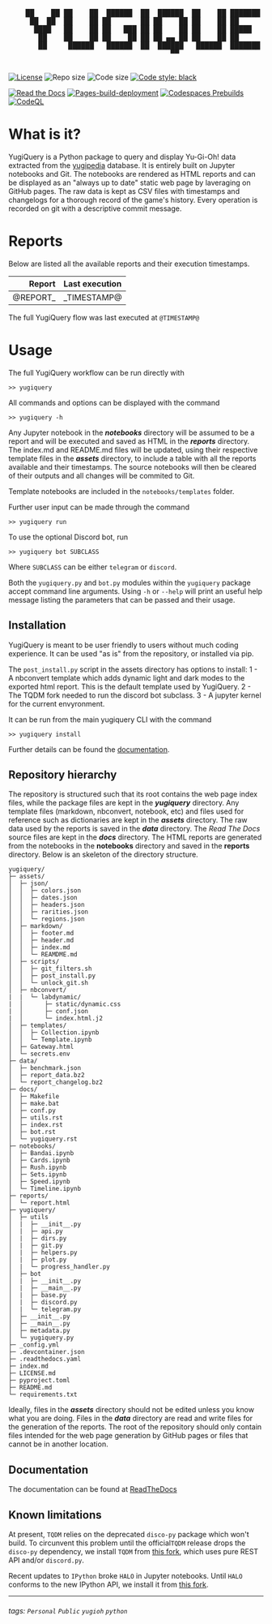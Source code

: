 <div align='center'>
    <pre>
        <br>
    ██    ██ ██    ██  ██████  ██  ██████  ██    ██ ███████ ██████  ██    ██ 
     ██  ██  ██    ██ ██       ██ ██    ██ ██    ██ ██      ██   ██  ██  ██  
      ████   ██    ██ ██   ███ ██ ██    ██ ██    ██ █████   ██████    ████   
       ██    ██    ██ ██    ██ ██ ██ ▄▄ ██ ██    ██ ██      ██   ██    ██    
       ██     ██████   ██████  ██  ██████   ██████  ███████ ██   ██    ██    
                                      ▀▀                                     
    </pre>
</div>

[![License](https://img.shields.io/github/license/guigoruiz1/yugiquery)](https://github.com/guigoruiz1/yugiquery/blob/main/LICENSE.md)
![Repo size](https://img.shields.io/github/repo-size/guigoruiz1/yugiquery)
![Code size](https://img.shields.io/github/languages/code-size/guigoruiz1/yugiquery)
[![Code style: black](https://img.shields.io/badge/code%20style-black-000000.svg)](https://github.com/psf/black)

[![Read the Docs](https://img.shields.io/readthedocs/yugiquery/latest)](https://yugiquery.readthedocs.io/en/latest/)
[![Pages-build-deployment](https://github.com/guigoruiz1/yugiquery/actions/workflows/pages/pages-build-deployment/badge.svg)](https://github.com/guigoruiz1/yugiquery/actions/workflows/pages/pages-build-deployment)
[![Codespaces Prebuilds](https://github.com/guigoruiz1/yugiquery/actions/workflows/codespaces/create_codespaces_prebuilds/badge.svg)](https://github.com/guigoruiz1/yugiquery/actions/workflows/codespaces/create_codespaces_prebuilds)
[![CodeQL](https://github.com/guigoruiz1/yugiquery/actions/workflows/github-code-scanning/codeql/badge.svg)](https://github.com/guigoruiz1/yugiquery/actions/workflows/github-code-scanning/codeql)
<!-- [![hackmd-github-sync-badge](https://hackmd.io/VkEfdO3nRyuIZedC4FRPZA/badge)](https://hackmd.io/VkEfdO3nRyuIZedC4FRPZA) -->

# What is it?

YugiQuery is a Python package to query and display Yu-Gi-Oh! data extracted from the [yugipedia](http://yugipedia.com) database. It is entirely built on Jupyter notebooks and Git. The notebooks are rendered as HTML reports and can be displayed as an "always up to date" static web page by laveraging on GitHub pages. The raw data is kept as CSV files with timestamps and changelogs for a thorough record of the game's history. Every operation is recorded on git with a descriptive commit message. 

# Reports

Below are listed all the available reports and their execution timestamps. 

|                    Report | Last execution       |
| -------------------------:|:-------------------- |
| @REPORT_|_TIMESTAMP@ |


The full YugiQuery flow was last executed at `@TIMESTAMP@`

# Usage

The full YugiQuery workflow can be run directly with 

```
>> yugiquery
```

All commands and options can be displayed with the command
```
>> yugiquery -h
```

Any Jupyter notebook in the ***notebooks*** directory will be assumed to be a report and will be executed and saved as HTML in the ***reports*** directory. The index.md and README.md files will be updated, using their respective template files in the ***assets*** directory, to include a table with all the reports available and their timestamps. The source notebooks will then be cleared of their outputs and all changes will be commited to Git.

Template notebooks are included in the `notebooks/templates` folder.

Further user input can be made through the command
```
>> yugiquery run
```

To use the optional Discord bot, run
```
>> yugiquery bot SUBCLASS
```
Where `SUBCLASS` can be either `telegram` or `discord`.

Both the `yugiquery.py` and `bot.py` modules within the `yugiquery` package accept command line arguments. Using `-h` or `--help` will print an useful help message listing the parameters that can be passed and their usage.

## Installation

YugiQuery is meant to be user friendly to users without much coding experience. It can be used "as is" from the repository, or installed via pip.

The `post_install.py` script in the assets directory has options to install: 
1 - A nbconvert template which adds dynamic light and dark modes to the exported html report. This is the default template used by YugiQuery.
2 - The TQDM fork needed to run the discord bot subclass.
3 - A jupyter kernel for the current envyronment.

It can be run from the main yugiquery CLI with the command
```
>> yugiquery install
```

Further details can be found the [documentation](#documentation).

## Repository hierarchy

The repository is structured such that its root contains the web page index files, while the package files are kept in the ***yugiquery*** directory. Any template files (markdown, nbconvert, notebook, etc) and files used for reference such as dictionaries are kept in the ***assets*** directory. The raw data used by the reports is saved in the ***data*** directory. The *Read The Docs* source files are kept in the ***docs*** directory. The HTML reports are generated from the notebooks in the **notebooks** directory and saved in the **reports** directory. Below is an skeleton of the directory structure.

```
yugiquery/
├─ assets/
│  ├─ json/
│  │  ├─ colors.json
│  │  ├─ dates.json
│  │  ├─ headers.json
│  │  ├─ rarities.json
│  │  └─ regions.json
│  ├─ markdown/
│  │  ├─ footer.md
│  │  ├─ header.md
│  │  ├─ index.md
│  │  └─ REAMDME.md
│  ├─ scripts/
│  │  ├─ git_filters.sh
│  │  ├─ post_install.py
│  │  └─ unlock_git.sh
│  ├─ nbconvert/
|  |  └─ labdynamic/
|  │      ├─ static/dynamic.css
|  │      ├─ conf.json
|  │      └─ index.html.j2
│  ├─ templates/
│  │  ├─ Collection.ipynb
│  │  └─ Template.ipynb
│  ├─ Gateway.html
│  └─ secrets.env
├─ data/
│  ├─ benchmark.json
│  ├─ report_data.bz2
│  └─ report_changelog.bz2
├─ docs/
│  ├─ Makefile
│  ├─ make.bat
│  ├─ conf.py
│  ├─ utils.rst
│  ├─ index.rst
│  ├─ bot.rst
│  └─ yugiquery.rst
├─ notebooks/
│  ├─ Bandai.ipynb
│  ├─ Cards.ipynb
│  ├─ Rush.ipynb
│  ├─ Sets.ipynb
│  ├─ Speed.ipynb
│  └─ Timeline.ipynb
├─ reports/
│  └─ report.html
├─ yugiquery/
│  ├─ utils
│  |  ├─ __init__.py
│  |  ├─ api.py
│  |  ├─ dirs.py
│  |  ├─ git.py
│  |  ├─ helpers.py
│  |  ├─ plot.py
│  |  └─ progress_handler.py
│  ├─ bot
│  |  ├─ __init__.py
│  |  ├─ __main__.py
│  |  ├─ base.py
│  |  ├─ discord.py
│  |  └─ telegram.py
│  ├─ __init__.py
│  ├─ __main__.py
│  ├─ metadata.py
│  └─ yugiquery.py
├─ _config.yml
├─ .devcontainer.json
├─ .readthedocs.yaml
├─ index.md
├─ LICENSE.md
├─ pyproject.toml
├─ README.md
└─ requirements.txt
```

Ideally, files in the ***assets*** directory should not be edited unless you know what you are doing. Files in the ***data*** directory are read and write files for the generation of the reports. The root of the repository should only contain files intended for the web page generation by GitHub pages or files that cannot be in another location.

## Documentation

The documentation can be found at [ReadTheDocs](https://yugiquery.readthedocs.io/en/latest/)

## Known limitations

At present, `TQDM` relies on the deprecated `disco-py` package which won't build. To circunvent this problem until the official`TQDM` release drops the `disco-py` dependency, we install `TQDM` from [this fork](https://github.com/guigoruiz1/tqdm), which uses pure REST API and/or `discord.py`.

Recent updates to `IPython` broke `HALO` in Jupyter notebooks. Until `HALO` conforms to the new IPython API, we install it from [this fork](https://github.com/guigoruiz1/halo).

---

###### tags: `Personal` `Public` `yugioh` `python`
